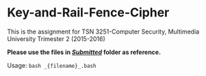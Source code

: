 # Key-and-Rail-Fence-Cipher
This is the assignment for TSN 3251-Computer Security, Multimedia University Trimester 2 (2015-2016)

**Please use the files in _[Submitted](https://github.com/azfaralsukor/Key-and-Rail-Fence-Cipher/tree/master/Submitted)_ folder as reference.**

Usage:
`bash _{filename}_.bash`

